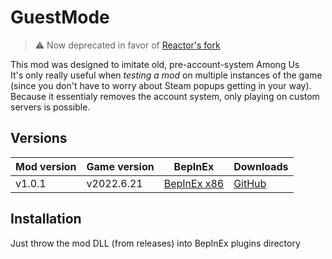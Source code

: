 # GuestMode
> ⚠ Now deprecated in favor of [Reactor's fork](https://github.com/NuclearPowered/Reactor.RemoveAccounts)

This mod was designed to imitate old, pre-account-system Among Us</br>
It's only really useful when *testing a mod* on multiple instances of the game (since you don't have to worry about Steam popups getting in your way). Because it essentialy removes the account system, only playing on custom servers is possible.</br>
## Versions
| Mod version   | Game version  | BepInEx | Downloads |
| ------------- | ------------- | ------- | --------- |
| v1.0.1        | v2022.6.21    | [BepInEx x86](https://builds.bepinex.dev/projects/bepinex_be/562/BepInEx_UnityIL2CPP_x86_7a97bdd_6.0.0-be.562.zip) | [GitHub](https://github.com/przebor/GuestMode/releases/download/1.0.1/GuestMode-1.0.1.dll) |
## Installation
Just throw the mod DLL (from releases) into BepInEx plugins directory
